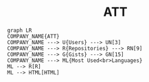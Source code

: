 <h1 align="center">ATT</h1>

```mermaid
graph LR
COMPANY_NAME{ATT}
COMPANY_NAME ---> U{Users} ---> UN[3]
COMPANY_NAME ---> R{Repositories} ---> RN[9]
COMPANY_NAME ---> G{Gists} ---> GN[15]
COMPANY_NAME ---> ML{Most Used<br>Languages}
ML --> R[R]
ML --> HTML[HTML]
```
